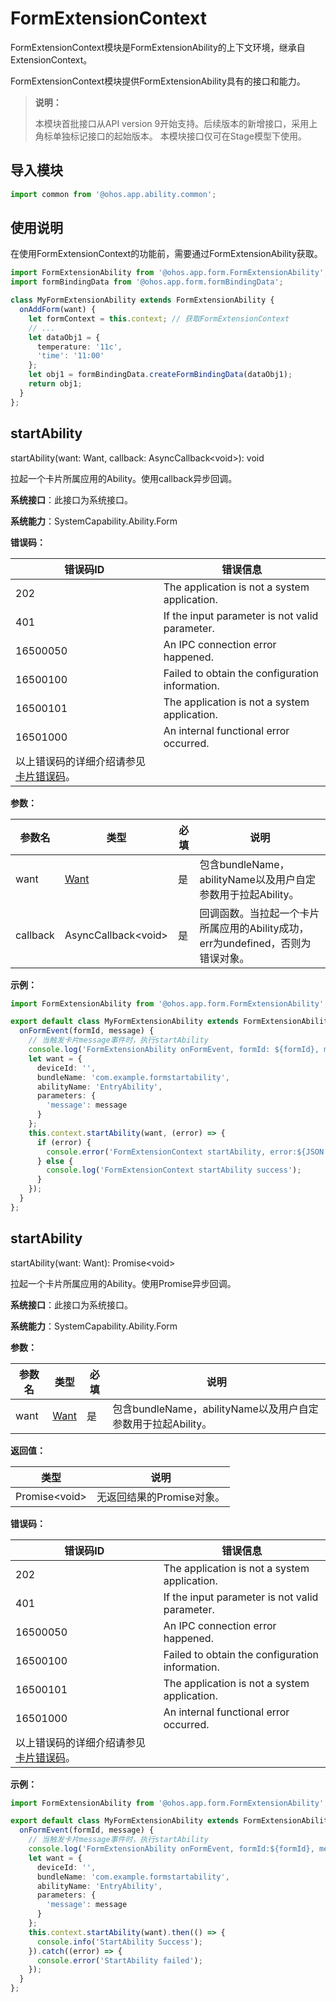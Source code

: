 # FormExtensionContext

FormExtensionContext模块是FormExtensionAbility的上下文环境，继承自ExtensionContext。

FormExtensionContext模块提供FormExtensionAbility具有的接口和能力。

> **说明：**
>
> 本模块首批接口从API version 9开始支持。后续版本的新增接口，采用上角标单独标记接口的起始版本。
> 本模块接口仅可在Stage模型下使用。

## 导入模块

```ts
import common from '@ohos.app.ability.common';
```

## 使用说明

在使用FormExtensionContext的功能前，需要通过FormExtensionAbility获取。

```ts
import FormExtensionAbility from '@ohos.app.form.FormExtensionAbility';
import formBindingData from '@ohos.app.form.formBindingData';

class MyFormExtensionAbility extends FormExtensionAbility {
  onAddForm(want) {
    let formContext = this.context; // 获取FormExtensionContext
    // ...
    let dataObj1 = {
      temperature: '11c',
      'time': '11:00'
    };
    let obj1 = formBindingData.createFormBindingData(dataObj1);
    return obj1;
  }
};
```

## startAbility

startAbility(want: Want, callback: AsyncCallback&lt;void&gt;): void

拉起一个卡片所属应用的Ability。使用callback异步回调。

**系统接口**：此接口为系统接口。

**系统能力**：SystemCapability.Ability.Form

**错误码：**

| 错误码ID | 错误信息 |
| -------- | -------- |
| 202 | The application is not a system application. |
| 401 | If the input parameter is not valid parameter. |
| 16500050 | An IPC connection error happened. |
| 16500100 | Failed to obtain the configuration information. |
| 16500101 | The application is not a system application. |
| 16501000 | An internal functional error occurred. |
|以上错误码的详细介绍请参见[卡片错误码](../errorcodes/errorcode-form.md)。||

**参数：**

| 参数名 |                类型               | 必填 |              说明               |
| ------| --------------------------------- | ---- | -------------------------------------- |
| want| [Want](js-apis-application-want.md) | 是  | 包含bundleName，abilityName以及用户自定参数用于拉起Ability。 |
| callback| AsyncCallback&lt;void&gt;       | 是  | 回调函数。当拉起一个卡片所属应用的Ability成功，err为undefined，否则为错误对象。 |

**示例：**

```ts
import FormExtensionAbility from '@ohos.app.form.FormExtensionAbility';

export default class MyFormExtensionAbility extends FormExtensionAbility {
  onFormEvent(formId, message) {
    // 当触发卡片message事件时，执行startAbility
    console.log('FormExtensionAbility onFormEvent, formId: ${formId}, message:${message}');
    let want = {
      deviceId: '',
      bundleName: 'com.example.formstartability',
      abilityName: 'EntryAbility',
      parameters: {
        'message': message
      }
    };
    this.context.startAbility(want, (error) => {
      if (error) {
        console.error('FormExtensionContext startAbility, error:${JSON.stringify(error)}');
      } else {
        console.log('FormExtensionContext startAbility success');
      }
    });
  }
};
```

## startAbility

startAbility(want: Want): Promise&lt;void&gt;

拉起一个卡片所属应用的Ability。使用Promise异步回调。

**系统接口**：此接口为系统接口。

**系统能力**：SystemCapability.Ability.Form

**参数：**

| 参数名 |                类型               | 必填 |              说明               |
| ------| --------------------------------- | ---- | -------------------------------------- |
| want| [Want](js-apis-application-want.md) | 是  | 包含bundleName，abilityName以及用户自定参数用于拉起Ability。 |

**返回值：**

| 类型          | 说明                                |
| ------------ | ---------------------------------- |
| Promise&lt;void&gt; | 无返回结果的Promise对象。 |

**错误码：**

| 错误码ID | 错误信息 |
| -------- | -------- |
| 202 | The application is not a system application. |
| 401 | If the input parameter is not valid parameter. |
| 16500050 | An IPC connection error happened. |
| 16500100 | Failed to obtain the configuration information. |
| 16500101 | The application is not a system application. |
| 16501000 | An internal functional error occurred. |
|以上错误码的详细介绍请参见[卡片错误码](../errorcodes/errorcode-form.md)。||

**示例：**

```ts
import FormExtensionAbility from '@ohos.app.form.FormExtensionAbility';

export default class MyFormExtensionAbility extends FormExtensionAbility {
  onFormEvent(formId, message) {
    // 当触发卡片message事件时，执行startAbility
    console.log('FormExtensionAbility onFormEvent, formId:${formId}, message:${message}');
    let want = {
      deviceId: '',
      bundleName: 'com.example.formstartability',
      abilityName: 'EntryAbility',
      parameters: {
        'message': message
      }
    };
    this.context.startAbility(want).then(() => {
      console.info('StartAbility Success');
    }).catch((error) => {
      console.error('StartAbility failed');
    });
  }
};
```